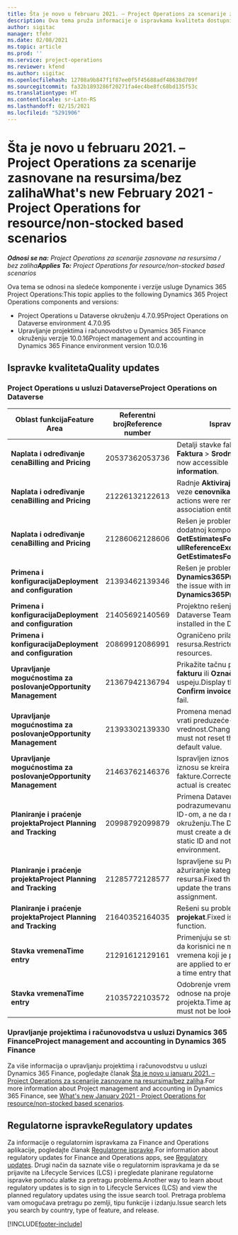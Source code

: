 ```yaml
---
title: Šta je novo u februaru 2021. – Project Operations za scenarije zasnovane na resursima/bez zaliha
description: Ova tema pruža informacije o ispravkama kvaliteta dostupnim u izdanju usluge Project Operations za februar 2021. za scenarije zasnovane na resursima/bez zaliha.
author: sigitac
manager: tfehr
ms.date: 02/08/2021
ms.topic: article
ms.prod: ''
ms.service: project-operations
ms.reviewer: kfend
ms.author: sigitac
ms.openlocfilehash: 12708a9b847f1f87ee0f5f45688adf48638d709f
ms.sourcegitcommit: fa32b1893286f20271fa4ec4be8fc68bd135f53c
ms.translationtype: HT
ms.contentlocale: sr-Latn-RS
ms.lasthandoff: 02/15/2021
ms.locfileid: "5291906"
---
```

# <a name="whats-new-february-2021---project-operations-for-resourcenon-stocked-based-scenarios"></a><span data-ttu-id="8c477-103">Šta je novo u februaru 2021. – Project Operations za scenarije zasnovane na resursima/bez zaliha</span><span class="sxs-lookup"><span data-stu-id="8c477-103">What's new February 2021 - Project Operations for resource/non-stocked based scenarios</span></span>

<span data-ttu-id="8c477-104">_**Odnosi se na:** Project Operations za scenarije zasnovane na resursima / bez zaliha_</span><span class="sxs-lookup"><span data-stu-id="8c477-104">_**Applies To:** Project Operations for resource/non-stocked based scenarios_</span></span>

<span data-ttu-id="8c477-105">Ova tema se odnosi na sledeće komponente i verzije usluge Dynamics 365 Project Operations:</span><span class="sxs-lookup"><span data-stu-id="8c477-105">This topic applies to the following Dynamics 365 Project Operations components and versions:</span></span>

- <span data-ttu-id="8c477-106">Project Operations u Dataverse okruženju 4.7.0.95</span><span class="sxs-lookup"><span data-stu-id="8c477-106">Project Operations on Dataverse environment 4.7.0.95</span></span>
- <span data-ttu-id="8c477-107">Upravljanje projektima i računovodstvo u Dynamics 365 Finance okruženju verzije 10.0.16</span><span class="sxs-lookup"><span data-stu-id="8c477-107">Project management and accounting in Dynamics 365 Finance environment version 10.0.16</span></span> 

## <a name="quality-updates"></a><span data-ttu-id="8c477-108">Ispravke kvaliteta</span><span class="sxs-lookup"><span data-stu-id="8c477-108">Quality updates</span></span>

### <a name="project-operations-on-dataverse"></a><span data-ttu-id="8c477-109">Project Operations u usluzi Dataverse</span><span class="sxs-lookup"><span data-stu-id="8c477-109">Project Operations on Dataverse</span></span>

| <span data-ttu-id="8c477-110">**Oblast funkcija**</span><span class="sxs-lookup"><span data-stu-id="8c477-110">**Feature Area**</span></span> | <span data-ttu-id="8c477-111">**Referentni broj**</span><span class="sxs-lookup"><span data-stu-id="8c477-111">**Reference number**</span></span> | <span data-ttu-id="8c477-112">**Ispravka kvaliteta**</span><span class="sxs-lookup"><span data-stu-id="8c477-112">**Quality update**</span></span> |
| --- | --- | --- |
| <span data-ttu-id="8c477-113">**Naplata i određivanje cena**</span><span class="sxs-lookup"><span data-stu-id="8c477-113">**Billing and Pricing**</span></span> | <span data-ttu-id="8c477-114">2053736</span><span class="sxs-lookup"><span data-stu-id="8c477-114">2053736</span></span> | <span data-ttu-id="8c477-115">Detalji stavke fakture sada su dostupni ako odete na **Faktura** > **Srodne informacije**.</span><span class="sxs-lookup"><span data-stu-id="8c477-115">Invoice line details are now accessible by going to **Invoice** > **Related information**.</span></span> |
| <span data-ttu-id="8c477-116">**Naplata i određivanje cena**</span><span class="sxs-lookup"><span data-stu-id="8c477-116">**Billing and Pricing**</span></span> | <span data-ttu-id="8c477-117">2122613</span><span class="sxs-lookup"><span data-stu-id="8c477-117">2122613</span></span> | <span data-ttu-id="8c477-118">Radnje **Aktiviraj** i **Deaktiviraj** su uklonjene iz entiteta veze **cenovnika**.</span><span class="sxs-lookup"><span data-stu-id="8c477-118">The **Activate** and **Deactivate** actions were removed from the **Price List** association entities.</span></span> |
| <span data-ttu-id="8c477-119">**Naplata i određivanje cena**</span><span class="sxs-lookup"><span data-stu-id="8c477-119">**Billing and Pricing**</span></span> | <span data-ttu-id="8c477-120">2128606</span><span class="sxs-lookup"><span data-stu-id="8c477-120">2128606</span></span> | <span data-ttu-id="8c477-121">Rešen je problem sa **ullReferenceException** u dodatnoj komponenti **GetEstimatesForProject**.</span><span class="sxs-lookup"><span data-stu-id="8c477-121">Resolved the issue with **ullReferenceException** in the **GetEstimatesForProject** plug-in.</span></span> |
| <span data-ttu-id="8c477-122">**Primena i konfiguracija**</span><span class="sxs-lookup"><span data-stu-id="8c477-122">**Deployment and configuration**</span></span> | <span data-ttu-id="8c477-123">2139346</span><span class="sxs-lookup"><span data-stu-id="8c477-123">2139346</span></span> | <span data-ttu-id="8c477-124">Rešen je problem sa uvozom neupravljanog rešenja **Dynamics365ProjectOperationsDualWrite**.</span><span class="sxs-lookup"><span data-stu-id="8c477-124">Resolved the issue with importing unmanaged **Dynamics365ProjectOperationsDualWrite** solution.</span></span> |
| <span data-ttu-id="8c477-125">**Primena i konfiguracija**</span><span class="sxs-lookup"><span data-stu-id="8c477-125">**Deployment and configuration**</span></span> | <span data-ttu-id="8c477-126">2140569</span><span class="sxs-lookup"><span data-stu-id="8c477-126">2140569</span></span> | <span data-ttu-id="8c477-127">Projektno rešenje ne sme da se instalira u okruženje Dataverse Teams.</span><span class="sxs-lookup"><span data-stu-id="8c477-127">Project solution must not be installed in the Dataverse Teams environments.</span></span> |
| <span data-ttu-id="8c477-128">**Primena i konfiguracija**</span><span class="sxs-lookup"><span data-stu-id="8c477-128">**Deployment and configuration**</span></span> | <span data-ttu-id="8c477-129">2086991</span><span class="sxs-lookup"><span data-stu-id="8c477-129">2086991</span></span> | <span data-ttu-id="8c477-130">Ograničeno prilagođavanje lokalizacije veb-resursa.</span><span class="sxs-lookup"><span data-stu-id="8c477-130">Restricted customizing localization of web resources.</span></span> |
| <span data-ttu-id="8c477-131">**Upravljanje mogućnostima za poslovanje**</span><span class="sxs-lookup"><span data-stu-id="8c477-131">**Opportunity Management**</span></span> | <span data-ttu-id="8c477-132">2136794</span><span class="sxs-lookup"><span data-stu-id="8c477-132">2136794</span></span> | <span data-ttu-id="8c477-133">Prikažite tačnu poruku o grešci kada procesi **Potvrdi fakturu** ili **Označi fakturu kao plaćenu** ne uspeju.</span><span class="sxs-lookup"><span data-stu-id="8c477-133">Display the correct error message when the **Confirm invoice** or **Mark invoice as paid** processes fail.</span></span> |
| <span data-ttu-id="8c477-134">**Upravljanje mogućnostima za poslovanje**</span><span class="sxs-lookup"><span data-stu-id="8c477-134">**Opportunity Management**</span></span> | <span data-ttu-id="8c477-135">2139330</span><span class="sxs-lookup"><span data-stu-id="8c477-135">2139330</span></span> | <span data-ttu-id="8c477-136">Promena menadžera projekta za projekat ne sme da vrati preduzeće-vlasnika na podrazumevanu vrednost.</span><span class="sxs-lookup"><span data-stu-id="8c477-136">Changing the Project manager on a project must not reset the owning company back to the default value.</span></span> |
| <span data-ttu-id="8c477-137">**Upravljanje mogućnostima za poslovanje**</span><span class="sxs-lookup"><span data-stu-id="8c477-137">**Opportunity Management**</span></span> | <span data-ttu-id="8c477-138">2146376</span><span class="sxs-lookup"><span data-stu-id="8c477-138">2146376</span></span> | <span data-ttu-id="8c477-139">Ispravljen iznos poreza u stvarnom nenaplativom iznosu se kreira na osnovu potvrde fakture.</span><span class="sxs-lookup"><span data-stu-id="8c477-139">Corrected tax amount in a non-chargeable actual is created from invoice confirmation.</span></span> |
| <span data-ttu-id="8c477-140">**Planiranje i praćenje projekta**</span><span class="sxs-lookup"><span data-stu-id="8c477-140">**Project Planning and Tracking**</span></span> | <span data-ttu-id="8c477-141">2099879</span><span class="sxs-lookup"><span data-stu-id="8c477-141">2099879</span></span> | <span data-ttu-id="8c477-142">Primena Dataverse okruženja mora da kreira podrazumevanu kategoriju transakcija sa statičkim ID-om, a ne da nasumično generiše jedan po okruženju.</span><span class="sxs-lookup"><span data-stu-id="8c477-142">The Dataverse environment deployment must create a default transaction category with a static ID and not randomly generate one per environment.</span></span> |
| <span data-ttu-id="8c477-143">**Planiranje i praćenje projekta**</span><span class="sxs-lookup"><span data-stu-id="8c477-143">**Project Planning and Tracking**</span></span> | <span data-ttu-id="8c477-144">2128577</span><span class="sxs-lookup"><span data-stu-id="8c477-144">2128577</span></span> | <span data-ttu-id="8c477-145">Ispravljene su Project Service privilegije korisnika za ažuriranje kategorije transakcije u dodeli resursa.</span><span class="sxs-lookup"><span data-stu-id="8c477-145">Fixed the Project service user privileges to update the transaction category on a resource assignment.</span></span> |
| <span data-ttu-id="8c477-146">**Planiranje i praćenje projekta**</span><span class="sxs-lookup"><span data-stu-id="8c477-146">**Project Planning and Tracking**</span></span> | <span data-ttu-id="8c477-147">2164035</span><span class="sxs-lookup"><span data-stu-id="8c477-147">2164035</span></span> | <span data-ttu-id="8c477-148">Rešeni su problemi sa funkcijom **Kopiraj projekat**.</span><span class="sxs-lookup"><span data-stu-id="8c477-148">Fixed issues with the **Copy Project** function.</span></span> |
| <span data-ttu-id="8c477-149">**Stavka vremena**</span><span class="sxs-lookup"><span data-stu-id="8c477-149">**Time entry**</span></span> | <span data-ttu-id="8c477-150">2129161</span><span class="sxs-lookup"><span data-stu-id="8c477-150">2129161</span></span> | <span data-ttu-id="8c477-151">Primenjuju se stroža ograničenja kako bi se osiguralo da korisnici ne mogu promeniti i ažurirati unos vremena koji je poslat ili odobren.</span><span class="sxs-lookup"><span data-stu-id="8c477-151">Tighter restrictions are applied to ensure users can't change and update a time entry that has been submitted or approved.</span></span> |
| <span data-ttu-id="8c477-152">**Stavka vremena**</span><span class="sxs-lookup"><span data-stu-id="8c477-152">**Time entry**</span></span> | <span data-ttu-id="8c477-153">2103572</span><span class="sxs-lookup"><span data-stu-id="8c477-153">2103572</span></span> | <span data-ttu-id="8c477-154">Odobrenje vremena za unose vremena koji se ne odnose na projekat ne sme tražiti ulogu odobravaoca projekta.</span><span class="sxs-lookup"><span data-stu-id="8c477-154">Time approval for non-project time entries must not be looking for project approver role.</span></span> |

### <a name="project-management-and-accounting-in-dynamics-365-finance"></a><span data-ttu-id="8c477-155">Upravljanje projektima i računovodstva u usluzi Dynamics 365 Finance</span><span class="sxs-lookup"><span data-stu-id="8c477-155">Project management and accounting in Dynamics 365 Finance</span></span> 

<span data-ttu-id="8c477-156">Za više informacija o upravljanju projektima i računovodstvu u usluzi Dynamics 365 Finance, pogledajte članak [Šta je novo u januaru 2021. – Project Operations za scenarije zasnovane na resursima/bez zaliha](whats-new-jan-2021-resource-based.md).</span><span class="sxs-lookup"><span data-stu-id="8c477-156">For more information about Project management and accounting in Dynamics 365 Finance, see [What's new January 2021 - Project Operations for resource/non-stocked based scenarios](whats-new-jan-2021-resource-based.md).</span></span>


## <a name="regulatory-updates"></a><span data-ttu-id="8c477-157">Regulatorne ispravke</span><span class="sxs-lookup"><span data-stu-id="8c477-157">Regulatory updates</span></span>

<span data-ttu-id="8c477-158">Za informacije o regulatornim ispravkama za Finance and Operations aplikacije, pogledajte članak [Regulatorne ispravke](https://docs.microsoft.com/dynamics365/finance/localizations/regulatory-updates).</span><span class="sxs-lookup"><span data-stu-id="8c477-158">For information about regulatory updates for Finance and Operations apps, see [Regulatory updates](https://docs.microsoft.com/dynamics365/finance/localizations/regulatory-updates).</span></span> <span data-ttu-id="8c477-159">Drugi način da saznate više o regulatornim ispravkama je da se prijavite na Lifecycle Services (LCS) i pregledate planirane regulatorne ispravke pomoću alatke za pretragu problema.</span><span class="sxs-lookup"><span data-stu-id="8c477-159">Another way to learn about regulatory updates is to sign in to Lifecycle Services (LCS) and view the planned regulatory updates using the issue search tool.</span></span> <span data-ttu-id="8c477-160">Pretraga problema vam omogućava pretragu po zemlji, tipu funkcije i izdanju.</span><span class="sxs-lookup"><span data-stu-id="8c477-160">Issue search lets you search by country, type of feature, and release.</span></span>


[!INCLUDE[footer-include](../includes/footer-banner.md)]